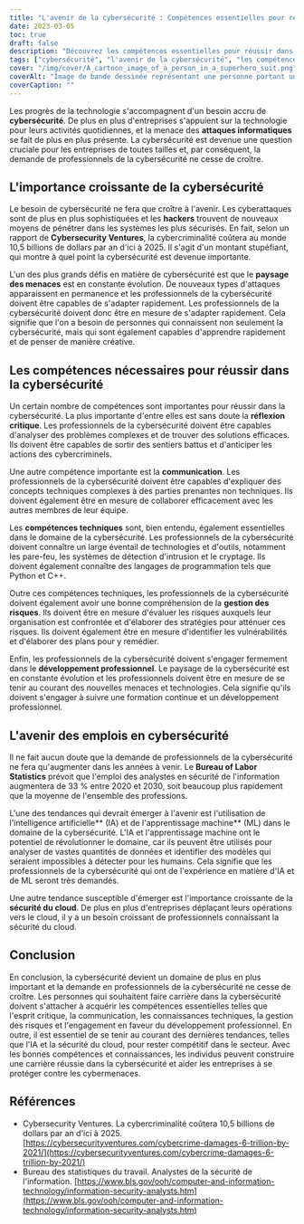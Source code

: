 ```yaml
---
title: "L'avenir de la cybersécurité : Compétences essentielles pour réussir"
date: 2023-03-05
toc: true
draft: false
description: "Découvrez les compétences essentielles pour réussir dans le domaine en constante évolution de la cybersécurité et apprenez l'importance croissante de la cybersécurité dans l'industrie technologique."
tags: ["cybersécurité", "l'avenir de la cybersécurité", "les compétences pour réussir", "la pensée critique", "communication", "compétences techniques", "la gestion des risques", "développement professionnel", "L'IA dans la cybersécurité", "sécurité des nuages", "cybermenaces", "cybercriminalité", "la sécurité de l'information", "les professionnels de la cybersécurité", "confidentialité des données", "technologie", "sécurité numérique", "cyberdéfense", "cyberattaques", "Sécurité informatique"]
cover: "/img/cover/A_cartoon_image_of_a_person_in_a_superhero_suit.png"
coverAlt: "Image de bande dessinée représentant une personne portant un costume de super-héros et tenant un bouclier sur lequel figure le mot cybersécurité, avec un paysage urbain et des écrans d'ordinateur en arrière-plan."
coverCaption: ""
---
```


Les progrès de la technologie s'accompagnent d'un besoin accru de **cybersécurité**. De plus en plus d'entreprises s'appuient sur la technologie pour leurs activités quotidiennes, et la menace des **attaques informatiques** se fait de plus en plus présente. La cybersécurité est devenue une question cruciale pour les entreprises de toutes tailles et, par conséquent, la demande de professionnels de la cybersécurité ne cesse de croître.

## L'importance croissante de la cybersécurité

Le besoin de cybersécurité ne fera que croître à l'avenir. Les cyberattaques sont de plus en plus sophistiquées et les **hackers** trouvent de nouveaux moyens de pénétrer dans les systèmes les plus sécurisés. En fait, selon un rapport de **Cybersecurity Ventures**, la cybercriminalité coûtera au monde 10,5 billions de dollars par an d'ici à 2025. Il s'agit d'un montant stupéfiant, qui montre à quel point la cybersécurité est devenue importante.

L'un des plus grands défis en matière de cybersécurité est que le **paysage des menaces** est en constante évolution. De nouveaux types d'attaques apparaissent en permanence et les professionnels de la cybersécurité doivent être capables de s'adapter rapidement. Les professionnels de la cybersécurité doivent donc être en mesure de s'adapter rapidement. Cela signifie que l'on a besoin de personnes qui connaissent non seulement la cybersécurité, mais qui sont également capables d'apprendre rapidement et de penser de manière créative.

## Les compétences nécessaires pour réussir dans la cybersécurité

Un certain nombre de compétences sont importantes pour réussir dans la cybersécurité. La plus importante d'entre elles est sans doute la **réflexion critique**. Les professionnels de la cybersécurité doivent être capables d'analyser des problèmes complexes et de trouver des solutions efficaces. Ils doivent être capables de sortir des sentiers battus et d'anticiper les actions des cybercriminels.

Une autre compétence importante est la **communication**. Les professionnels de la cybersécurité doivent être capables d'expliquer des concepts techniques complexes à des parties prenantes non techniques. Ils doivent également être en mesure de collaborer efficacement avec les autres membres de leur équipe.

Les **compétences techniques** sont, bien entendu, également essentielles dans le domaine de la cybersécurité. Les professionnels de la cybersécurité doivent connaître un large éventail de technologies et d'outils, notamment les pare-feu, les systèmes de détection d'intrusion et le cryptage. Ils doivent également connaître des langages de programmation tels que Python et C++.

Outre ces compétences techniques, les professionnels de la cybersécurité doivent également avoir une bonne compréhension de la **gestion des risques**. Ils doivent être en mesure d'évaluer les risques auxquels leur organisation est confrontée et d'élaborer des stratégies pour atténuer ces risques. Ils doivent également être en mesure d'identifier les vulnérabilités et d'élaborer des plans pour y remédier.

Enfin, les professionnels de la cybersécurité doivent s'engager fermement dans le **développement professionnel**. Le paysage de la cybersécurité est en constante évolution et les professionnels doivent être en mesure de se tenir au courant des nouvelles menaces et technologies. Cela signifie qu'ils doivent s'engager à suivre une formation continue et un développement professionnel.

## L'avenir des emplois en cybersécurité

Il ne fait aucun doute que la demande de professionnels de la cybersécurité ne fera qu'augmenter dans les années à venir. Le **Bureau of Labor Statistics** prévoit que l'emploi des analystes en sécurité de l'information augmentera de 33 % entre 2020 et 2030, soit beaucoup plus rapidement que la moyenne de l'ensemble des professions.

L'une des tendances qui devrait émerger à l'avenir est l'utilisation de l'intelligence artificielle** (IA) et de l'apprentissage machine** (ML) dans le domaine de la cybersécurité. L'IA et l'apprentissage machine ont le potentiel de révolutionner le domaine, car ils peuvent être utilisés pour analyser de vastes quantités de données et identifier des modèles qui seraient impossibles à détecter pour les humains. Cela signifie que les professionnels de la cybersécurité qui ont de l'expérience en matière d'IA et de ML seront très demandés.

Une autre tendance susceptible d'émerger est l'importance croissante de la **sécurité du cloud**. De plus en plus d'entreprises déplaçant leurs opérations vers le cloud, il y a un besoin croissant de professionnels connaissant la sécurité du cloud.

## Conclusion

En conclusion, la cybersécurité devient un domaine de plus en plus important et la demande en professionnels de la cybersécurité ne cesse de croître. Les personnes qui souhaitent faire carrière dans la cybersécurité doivent s'attacher à acquérir les compétences essentielles telles que l'esprit critique, la communication, les connaissances techniques, la gestion des risques et l'engagement en faveur du développement professionnel. En outre, il est essentiel de se tenir au courant des dernières tendances, telles que l'IA et la sécurité du cloud, pour rester compétitif dans le secteur. Avec les bonnes compétences et connaissances, les individus peuvent construire une carrière réussie dans la cybersécurité et aider les entreprises à se protéger contre les cybermenaces.

## Références

- Cybersecurity Ventures. La cybercriminalité coûtera 10,5 billions de dollars par an d'ici à 2025. [https://cybersecurityventures.com/cybercrime-damages-6-trillion-by-2021/](https://cybersecurityventures.com/cybercrime-damages-6-trillion-by-2021/)
- Bureau des statistiques du travail. Analystes de la sécurité de l'information. [https://www.bls.gov/ooh/computer-and-information-technology/information-security-analysts.htm](https://www.bls.gov/ooh/computer-and-information-technology/information-security-analysts.htm)
